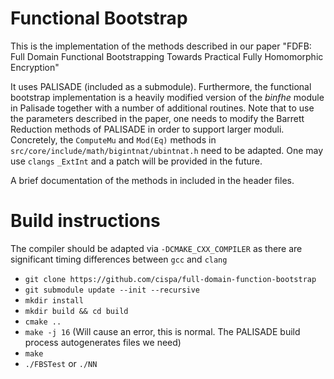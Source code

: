 # Functional Bootstrap

This is the implementation of the methods described in our paper
"FDFB: Full Domain Functional Bootstrapping Towards Practical Fully Homomorphic Encryption"

It uses PALISADE (included as a submodule). Furthermore, the functional bootstrap
implementation is a heavily modified version of the *binfhe* module in Palisade together
with a  number of additional routines. Note that to use the parameters described
in the paper, one needs to modify the Barrett Reduction methods of PALISADE in order
to support larger moduli. Concretely, the ```ComputeMu``` and ```Mod(Eq)``` methods in ```src/core/include/math/bigintnat/ubintnat.h```
need to be adapted. One may use ```clangs``` ```_ExtInt``` and a patch will be provided in the future.

A brief documentation of the methods in included in the header files.

# Build instructions

The compiler should be adapted via ```-DCMAKE_CXX_COMPILER``` as there are significant timing differences
between ```gcc``` and ```clang```

- ```git clone https://github.com/cispa/full-domain-function-bootstrap```
- ```git submodule update --init --recursive ```
- ```mkdir install```  
- ```mkdir build && cd build```
- ```cmake ..```
- ```make -j 16``` (Will cause an error, this is normal. The PALISADE build process autogenerates files we need)
- ```make``` 
- ```./FBSTest``` or ```./NN```
